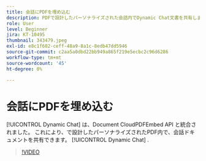 ```yaml
---
title: 会話にPDFを埋め込む
description: PDFで設計したパーソナライズされた会話内でDynamic Chat文書を共有します。
role: User
level: Beginner
jira: KT-10495
thumbnail: 343479.jpeg
exl-id: e8c1f602-ceff-48a9-8a1c-8edb47dd5946
source-git-commit: c2aa5a0dbd22bb949a865f219e5ecbc2c96d6286
workflow-type: tm+mt
source-wordcount: '45'
ht-degree: 0%

---
```


# 会話にPDFを埋め込む

[!UICONTROL Dynamic Chat]  は、Document CloudPDFEmbed API と統合されました。 これにより、で設計したパーソナライズされたPDF内で、会話ドキュメントを共有できます。 [!UICONTROL Dynamic Chat] .

>[!VIDEO](https://video.tv.adobe.com/v/343479/?quality=12&learn=on)
